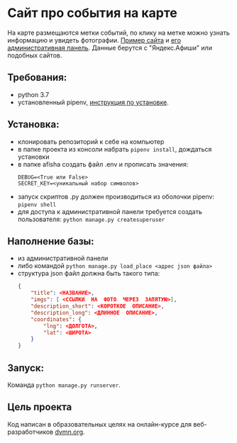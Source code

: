 # Сайт про события на карте
На карте размещаются метки событий, по клику на метке можно узнать информацию и увидеть фотографии. [Пример сайта](http://zedchi.pythonanywhere.com/) и [его административная панель](http://zedchi.pythonanywhere.com/admin). Данные берутся с "Яндекс.Афиши" или подобных сайтов.

## Требования:
- python 3.7
- установленный pipenv, [инструкция по установке](https://pipenv.pypa.io/en/latest/install/#installing-pipenv).

## Установка:
- клонировать репозиторий к себе на компьютер
- в папке проекта из консоли набрать `pipenv install`, дождаться установки
- в папке afisha создать файл .env и прописать значения:
    ```
    DEBUG=<True или False>
    SECRET_KEY=<уникальный набор символов>
    ```
- запуск скриптов .py должен производиться из оболочки pipenv: `pipenv shell`
- для доступа к административной панели требуется создать пользователя: `python manage.py createsuperuser`

## Наполнение базы:
- из административной панели
- либо командой `python manage.py load_place <адрес json файла>`
- структура json файл должна быть такого типа:
    ```json
    {
        "title": <НАЗВАНИЕ>,
        "imgs": [ <ССЫЛКИ  НА  ФОТО  ЧЕРЕЗ  ЗАПЯТУЮ>],
        "description_short": <КОРОТКОЕ  ОПИСАНИЕ>,
        "description_long": <ДЛИННОЕ  ОПИСАНИЕ>,
        "coordinates": {
            "lng": <ДОЛГОТА>,
            "lat": <ШИРОТА>
        }
    }
    ```

## Запуск:
Команда `python manage.py runserver`.

## Цель проекта
Код написан в образовательных целях на онлайн-курсе для веб-разработчиков [dvmn.org](https://dvmn.org/).
